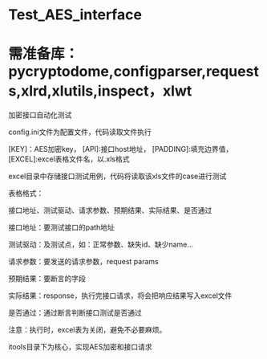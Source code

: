 # Test_AES_interface

# 需准备库：pycryptodome,configparser,requests,xlrd,xlutils,inspect，xlwt
加密接口自动化测试

config.ini文件为配置文件，代码读取文件执行

[KEY]：AES加密key，
[API]:接口host地址，
[PADDING]:填充边界值，
[EXCEL]:excel表格文件名，以.xls格式

excel目录中存储接口测试用例，代码将读取该xls文件的case进行测试

表格格式：

接口地址、测试驱动、请求参数、预期结果、实际结果、是否通过

接口地址：要测试接口的path地址

测试驱动：及测试点，如：正常参数、缺失id、缺少name...

请求参数：要发送的请求参数，request params

预期结果：要断言的字段

实际结果：response，执行完接口请求，将会把响应结果写入excel文件

是否通过：通过断言判断接口测试是否通过

注意：执行时，excel表为关闭，避免不必要麻烦。

itools目录下为核心，实现AES加密和接口请求


